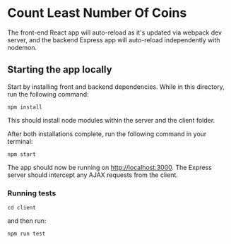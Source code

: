 # Count Least Number Of Coins

The front-end React app will auto-reload as it's updated via webpack dev server, and the backend Express app will auto-reload independently with nodemon.

## Starting the app locally

Start by installing front and backend dependencies. While in this directory, run the following command:

```
npm install
```

This should install node modules within the server and the client folder.

After both installations complete, run the following command in your terminal:

```
npm start
```

The app should now be running on <http://localhost:3000>. The Express server should intercept any AJAX requests from the client.

### Running tests

```
cd client
```

and then run:

```
npm run test
```
